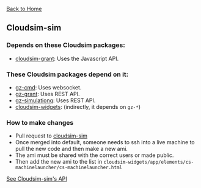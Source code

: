 [Back to Home](Home)

## Cloudsim-sim ##

### Depends on these Cloudsim packages:

* [cloudsim-grant](https://bitbucket.org/osrf/cloudsim-grant): Uses the Javascript API.

### These Cloudsim packages depend on it:

* [gz-cmd](https://github.com/osrf/gz-cmd): Uses websocket.
* [gz-grant](https://github.com/osrf/gz-grant): Uses REST API.
* [gz-simulationq](https://github.com/osrf/gz-simulationq): Uses REST API.
* [cloudsim-widgets](https://bitbucket.org/osrf/cloudsim-widgets): (indirectly, it depends on `gz-*`)

### How to make changes

* Pull request to [cloudsim-sim](https://bitbucket.org/osrf/cloudsim-sim)
* Once merged into default, someone needs to ssh into a live machine to pull
the new code and then make a new ami.
* The ami must be shared with the correct users or made public.
* Then add the new ami to the list in
`cloudsim-widgets/app/elements/cs-machinelauncher/cs-machinelauncher.html`

[See Cloudsim-sim's API](Interface_sim)
